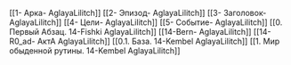 [[1- Арка- AglayaLilitch]]
[[2- Эпизод- AglayaLilitch]]
[[3- Заголовок- AglayaLilitch]]
[[4- Цели- AglayaLilitch]]
[[5- Событие- AglayaLilitch]]
[[0. Первый Абзац. 14-Fishki AglayaLilitch]]
[[14-Bern- AglayaLilitch]]
[[14-R0_ad- АктА AglayaLilitch]]
[[0.1. База. 14-Kembel AglayaLilitch]]
[[1. Мир обыденной рутины. 14-Kembel AglayaLilitch]]

